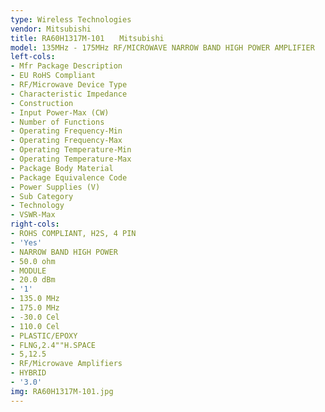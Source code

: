 ```yaml
---
type: Wireless Technologies
vendor: Mitsubishi
title: RA60H1317M-101　　Mitsubishi
model: 135MHz - 175MHz RF/MICROWAVE NARROW BAND HIGH POWER AMPLIFIER
left-cols:
- Mfr Package Description
- EU RoHS Compliant
- RF/Microwave Device Type
- Characteristic Impedance
- Construction
- Input Power-Max (CW)
- Number of Functions
- Operating Frequency-Min
- Operating Frequency-Max
- Operating Temperature-Min
- Operating Temperature-Max
- Package Body Material
- Package Equivalence Code
- Power Supplies (V)
- Sub Category
- Technology
- VSWR-Max
right-cols:
- ROHS COMPLIANT, H2S, 4 PIN
- 'Yes'
- NARROW BAND HIGH POWER
- 50.0 ohm
- MODULE
- 20.0 dBm
- '1'
- 135.0 MHz
- 175.0 MHz
- -30.0 Cel
- 110.0 Cel
- PLASTIC/EPOXY
- FLNG,2.4""H.SPACE
- 5,12.5
- RF/Microwave Amplifiers
- HYBRID
- '3.0'
img: RA60H1317M-101.jpg
---
```

